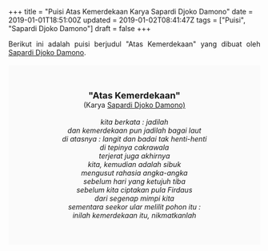 +++
title = "Puisi Atas Kemerdekaan Karya Sapardi Djoko Damono"
date = 2019-01-01T18:51:00Z
updated = 2019-01-02T08:41:47Z
tags = ["Puisi", "Sapardi Djoko Damono"]
draft = false
+++

<div dir="ltr" style="text-align: left;" trbidi="on"><div style="text-align: justify;">Berikut ini adalah puisi berjudul "Atas Kemerdekaan" yang dibuat oleh <a href="http://ensiklopedia.kemdikbud.go.id/sastra/artikel/Sapardi_Djoko_Damono" target="_blank">Sapardi Djoko Damono</a>. </div><br /><div style="background: #FAFAFA; font-size: 14px; height: auto; margin: 0 auto; padding: 50px; text-align: center; width: auto;"><span style="font-size: 18px;"><b>"Atas Kemerdekaan"</b></span><br />(Karya <a href="https://www.sekata.web.id/tags/sapardi-djoko-damono" target="_blank">Sapardi Djoko Damono)</a> <br /><br /><i>kita berkata : jadilah<br />dan kemerdekaan pun jadilah bagai laut<br />di atasnya : langit dan badai tak henti-henti<br />di tepinya cakrawala<br />terjerat juga akhirnya<br />kita, kemudian adalah sibuk<br />mengusut rahasia angka-angka<br />sebelum hari yang ketujuh tiba<br />sebelum kita ciptakan pula Firdaus<br />dari segenap mimpi kita<br />sementara seekor ular melilit pohon itu :<br />inilah kemerdekaan itu, nikmatkanlah</i> </div></div>
